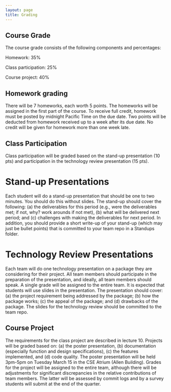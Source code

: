```yaml
---
layout: page
title: Grading
---
```


## Course Grade

The course grade consists of the following components and percentages:

Homework: 35%

Class participation: 25%

Course project: 40%

## Homework grading

There will be 7 homeworks, each worth 5 points.
The homeworks will be assigned in the first part of the course.
To receive full credit, homework must be posted by midnight Pacific Time on the due date.
Two points will be deducted from homework received up to a week after its due date.
No credit will be given for homework more than one week late.

## Class Participation

Class participation will be graded based on the stand-up presentation (10 pts) and participation in 
the technology review presentation (15 pts).

# Stand-up Presentations

Each student will do a stand-up presentation that should be one to two minutes. 
You should do this without slides. The stand-up should cover the following:
(a) the deliverables for this period (e.g., were the deliverables met; if not, why? work arounds if not
met), 
(b) what will be delivered next period; and (c) challenges with making the deliverables for next period.
In addition, you should provide a short write-up of your stand-up (which may just be
bullet points) that is committed to your team repo in a Standups folder.

# Technology Review Presentations

Each team will do one technology presentation on a package they are considering for their project. 
All team members should participate in the preparation
of the presentation, and ideally, all team members should speak.
A single grade will be assigned to the entire team.
It is expected that students will use slides in the presentation.
The presentation should cover: (a) the project requirement being addressed by the package; (b) how
the package works;
(c) the appeal of the package;
and (d) drawbacks of the package.
The slides for the technology review should be committed to the
team repo.

## Course Project

The requirements for the class project are described in lecture 10.
Projects will be graded based on:
(a) the poster presentation, (b) documentation
(especially function and design specifications), (c) the features implemented,
and (d) code quality.
The poster presentation will be held 3pm-5pm on Tuesday March 15 in the CSE Atrium (Allen Building).
Grades for the project will be assigned to the entire team, although
there will be adjustments
for significant discrepancies in 
the relative contributions of team members.
The latter will be assessed by commit logs and by
a survey students will submit
at the end of the quarter.
